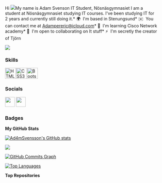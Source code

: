 Hi ![](https://user-images.githubusercontent.com/18350557/176309783-0785949b-9127-417c-8b55-ab5a4333674e.gif)My name is Adam Svenson
IT Student, Nösnäsgymnasiet
I am a student at Nösnäsgymnasiet studying IT courses. I've been studying IT for 2 years and currently still doing it.* 🌍  I'm based in Stenungsund* ✉️  You can contact me at [Adampereric@icloud.com](mailto:Adampereric@icloud.com)* 🧠  I'm learning Cisco Network academy* 🤝  I'm open to collaborating on It stuff* ⚡  I'm secretly the creator of Tjörn

<a href="https://www.github.com/Ad4mSvensson" target="_blank" rel="noreferrer"><img
src="https://img.shields.io/github/followers/Ad4mSvensson?logo=github&style=for-the-badge&color=0891b2&labelColor=1c1917" /></a>

### Skills


<p align="left">
<a href="https://developer.mozilla.org/en-US/docs/Glossary/HTML5" target="_blank" rel="noreferrer"><img src="https://raw.githubusercontent.com/danielcranney/readme-generator/main/public/icons/skills/html5-colored.svg" width="36" height="36" alt="HTML5" /></a><a href="https://www.w3.org/TR/CSS/#css" target="_blank" rel="noreferrer"><img src="https://raw.githubusercontent.com/danielcranney/readme-generator/main/public/icons/skills/css3-colored.svg" width="36" height="36" alt="CSS3" /></a><a href="https://getbootstrap.com/" target="_blank" rel="noreferrer"><img src="https://raw.githubusercontent.com/danielcranney/readme-generator/main/public/icons/skills/bootstrap-colored.svg" width="36" height="36" alt="Bootstrap" /></a></p>

### Socials<p align="left"> <a href="https://www.github.com/Ad4mSvensson" target="_blank" rel="noreferrer"><img src="https://raw.githubusercontent.com/danielcranney/readme-generator/main/public/icons/socials/github.svg" width="32" height="32" /></a> <a href="https://www.linkedin.com/in/Adam Svensson" target="_blank" rel="noreferrer"><img src="https://raw.githubusercontent.com/danielcranney/readme-generator/main/public/icons/socials/linkedin.svg" width="32" height="32" /></a></p>

### Badges

<b>My GitHub Stats</b>

<a href="http://www.github.com/Ad4mSvensson"><img src="https://github-readme-stats.vercel.app/api?username=Ad4mSvensson&show_icons=true&hide=&count_private=true&title_color=f97316&text_color=ffffff&icon_color=0891b2&bg_color=1c1917&hide_border=true&show_icons=true" alt="Ad4mSvensson's GitHub stats" /></a>

<a href="http://www.github.com/Ad4mSvensson"><img src="https://github-readme-streak-stats.herokuapp.com/?user=Ad4mSvensson&stroke=ffffff&background=1c1917&ring=f97316&fire=f97316&currStreakNum=ffffff&currStreakLabel=f97316&sideNums=ffffff&sideLabels=ffffff&dates=ffffff&hide_border=true" /></a>

<a href="http://www.github.com/Ad4mSvensson"><img src="https://github-readme-activity-graph.cyclic.app/graph?username=Ad4mSvensson&bg_color=1c1917&color=ffffff&line=0891b2&point=ffffff&area_color=1c1917&area=true&hide_border=true&custom_title=GitHub%20Commits%20Graph" alt="GitHub Commits Graph" /></a>

<a href="https://github.com/Ad4mSvensson" align="left"><img src="https://github-readme-stats.vercel.app/api/top-langs/?username=Ad4mSvensson&langs_count=10&title_color=f97316&text_color=ffffff&icon_color=0891b2&bg_color=1c1917&hide_border=true&locale=en&custom_title=Top%20%Languages" alt="Top Languages" /></a>

<b>Top Repositories</b>

<div width="100%" align="center"></div><br /><br /><br /><br /><br /><br /><br />
